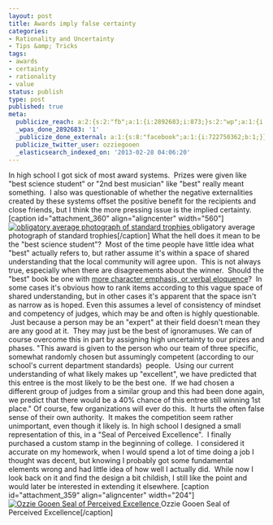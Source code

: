 ```yaml
---
layout: post
title: Awards imply false certainty
categories:
- Rationality and Uncertainty
- Tips &amp; Tricks
tags:
- awards
- certainty
- rationality
- value
status: publish
type: post
published: true
meta:
  publicize_reach: a:2:{s:2:"fb";a:1:{i:2892683;i:873;}s:2:"wp";a:1:{i:0;i:2;}}
  _wpas_done_2892683: '1'
  _publicize_done_external: a:1:{s:8:"facebook";a:1:{i:722750362;b:1;}}
  publicize_twitter_user: ozziegooen
  _elasticsearch_indexed_on: '2013-02-28 04:06:20'
---
```

In high school I got sick of most award systems.  Prizes were given like "best science student" or "2nd best musician" like "best" really meant something.  I also was questionable of whether the negative externalities created by these systems offset the positive benefit for the recipients and close friends, but I think the more pressing issue is the implied certainty. [caption id="attachment\_360" align="aligncenter" width="560"] [ ![obligatory average photograph of standard trophies](http://bowlabs.files.wordpress.com/2013/02/donc355.jpg) ](http://bowlabs.files.wordpress.com/2013/02/donc355.jpg) obligatory average photograph of standard trophies[/caption] What the hell does it mean to be the "best science student"?  Most of the time people have little idea what "best" actually refers to, but rather assume it's within a space of shared understanding that the local community will agree upon.  This is not always true, especially when there are disagreements about the winner.  Should the "best" book be one with [more character emphasis, or verbal eloquence](http://www.newyorker.com/online/blogs/books/2012/07/letter-from-the-pulitzer-fiction-jury-what-really-happened-this-year.html)?  In some cases it's obvious how to rank items according to this vague space of shared understanding, but in other cases it's apparent that the space isn't as narrow as is hoped. Even this assumes a level of consistency of mindset and competency of judges, which may be and often is highly questionable.  Just because a person may be an "expert" at their field doesn't mean they are any good at it.  They may just be the best of ignoramuses. We can of course overcome this in part by assigning high uncertainty to our prizes and phases. "This award is given to the person who our team of three specific, somewhat randomly chosen but assumingly competent (according to our school's current department standards)  people.  Using our current understanding of what likely makes up "excellent", we have predicted that this entree is the most likely to be the best one.  If we had chosen a different group of judges from a similar group and this had been done again, we predict that there would be a 40% chance of this entree still winning 1st place." Of course, few organizations will ever do this.  It hurts the often false sense of their own authority.  It makes the competition seem rather unimportant, even though it likely is. In high school I designed a small representation of this, in a "Seal of Perceived Excellence".  I finally purchased a custom stamp in the beginning of college.  I considered it accurate on my homework, when I would spend a lot of time doing a job I thought was decent, but knowing I probably got some fundamental elements wrong and had little idea of how well I actually did.  While now I look back on it and find the design a bit childish, I still like the point and would later be interested in extending it elsewhere. [caption id="attachment\_359" align="aligncenter" width="204"] [ ![Ozzie Gooen Seal of Perceived Excellence](http://bowlabs.files.wordpress.com/2013/02/seal.jpeg) ](http://bowlabs.files.wordpress.com/2013/02/seal.jpeg) Ozzie Gooen Seal of Perceived Excellence[/caption]